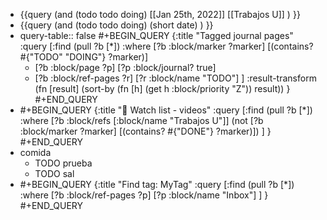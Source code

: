- {{query (and (todo todo doing) [[Jan 25th, 2022]] [[Trabajos U]] ) }}
- {{query (and (todo todo doing) (short  date) ) }}
- query-table:: false
  #+BEGIN_QUERY
  {:title "Tagged journal pages"
  :query [:find (pull ?b [*])
  :where
  [?b :block/marker ?marker]
  [(contains? #{"TODO" "DOING"} ?marker)]
  - [?b :block/page ?p]
  [?p :block/journal? true]
  - [?b :block/ref-pages ?r]
  [?r :block/name "TODO"]
  ]
  :result-transform (fn [result]
  (sort-by (fn [h]
  (get h :block/priority "Z")) result))
  }
  #+END_QUERY
- #+BEGIN_QUERY
  {:title "📼 Watch list - videos"
  :query [:find (pull ?b [*])
  :where
  [?b :block/refs [:block/name "Trabajos U"]]
  (not [?b :block/marker ?marker] [(contains? #{"DONE"} ?marker)])
  ]
  }
  #+END_QUERY
- comida
	- TODO prueba
	- TODO sal
- #+BEGIN_QUERY
  {:title "Find tag: MyTag"
  :query [:find (pull ?b [*])
  :where
  [?b :block/ref-pages ?p]
  [?p :block/name "Inbox"]
  ]
  }
  #+END_QUERY